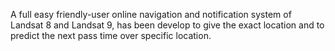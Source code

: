 A full easy friendly-user online navigation and notification system of Landsat 8 and Landsat 9, has been develop to give the exact location and to predict the next pass time over specific location.
